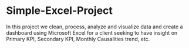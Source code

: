 # Simple-Excel-Project
In this project we clean, process, analyze and visualize data and create a dashboard using Microsoft Excel for a client seeking to have insight on Primary KPI, Secondary KPI, Monthly Causalities trend, etc.
